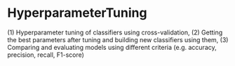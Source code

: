 # HyperparameterTuning
(1) Hyperparameter tuning of classifiers using cross-validation,   (2) Getting the best parameters after tuning and building new classifiers using them,  (3) Comparing and evaluating models using different criteria (e.g. accuracy, precision, recall, F1-score)
